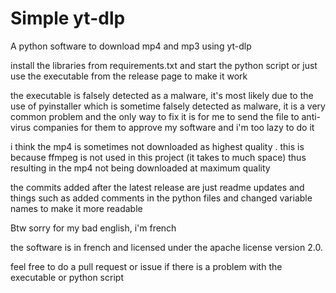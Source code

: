 # Simple yt-dlp
A python software to download mp4 and mp3 using yt-dlp


install the libraries from requirements.txt and start the python script or just use the executable from the release page to make it work


the executable is falsely detected as a malware, it's most likely due to the use of pyinstaller which is sometime falsely detected as malware, it is a very common problem and the only way to fix it is for me to send the file to anti-virus companies for them to approve my software and i'm too lazy to do it


i think the mp4 is sometimes not downloaded as highest quality . this is because ffmpeg is not used in this project (it takes to much space) thus resulting in the mp4 not being downloaded at maximum quality


the commits added after the latest release are just readme updates and things such as added comments in the python files and changed variable names to make it more readable


Btw sorry for my bad english, i'm french


the software is in french and licensed under the apache license version 2.0.

feel free to do a pull request or issue if there is a problem with the executable or python script
